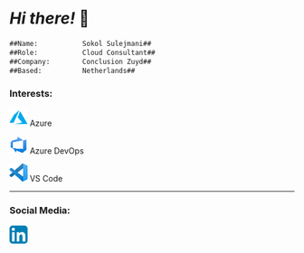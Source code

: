 # ***Hi there!*** 👋

    ##Name:           Sokol Sulejmani##
    ##Role:           Cloud Consultant##
    ##Company:        Conclusion Zuyd##
    ##Based:          Netherlands##

### **Interests:**

[![Azure][4.2]][4]  Azure

[![AzureDevOps][5.2]][5] Azure DevOps

[![VSCode][7.2]][7] VS Code

<!-- Icons -->

[4.2]: /Interests/Azure.png

[5.2]: /Interests/AzureDevOps.png

[7.2]: /Interests/vscode.png

<!-- Links -->

[4]: https://azure.microsoft.com

[5]: https://azure.microsoft.com/en-us/services/devops/

[7]: https://code.visualstudio.com/

---

### **Social Media:**

[![LinkedIn][2.2]][2]

<!-- Icons -->

[2.2]: /Socials/linkedin.png

<!-- Links to your social media accounts -->

[2]: https://www.linkedin.com/in/sokol-sulejmani-60345a132/
